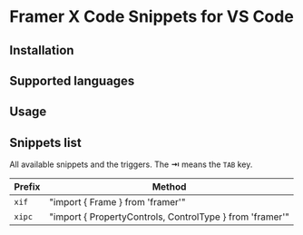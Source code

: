 # Framer X Code Snippets for VS Code

## Installation

## Supported languages

## Usage

## Snippets list

All available snippets and the triggers. The **⇥** means the `TAB` key.

| Prefix | Method                                                   |
| :----- | -------------------------------------------------------- |
| `xif`  | "import { Frame } from 'framer'"                         |
| `xipc` | "import { PropertyControls, ControlType } from 'framer'" |
